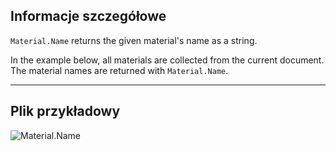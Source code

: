 ## Informacje szczegółowe
`Material.Name` returns the given material's name as a string.

In the example below, all materials are collected from the current document. The material names are returned with `Material.Name`.
___
## Plik przykładowy

![Material.Name](./Revit.Elements.Material.Name_img.jpg)
